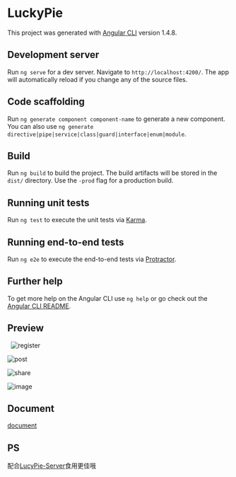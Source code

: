 
# LuckyPie

This project was generated with [Angular CLI](https://github.com/angular/angular-cli) version 1.4.8.

## Development server

Run `ng serve` for a dev server. Navigate to `http://localhost:4200/`. The app will automatically reload if you change any of the source files.

## Code scaffolding

Run `ng generate component component-name` to generate a new component. You can also use `ng generate directive|pipe|service|class|guard|interface|enum|module`.

## Build

Run `ng build` to build the project. The build artifacts will be stored in the `dist/` directory. Use the `-prod` flag for a production build.

## Running unit tests

Run `ng test` to execute the unit tests via [Karma](https://karma-runner.github.io).

## Running end-to-end tests

Run `ng e2e` to execute the end-to-end tests via [Protractor](http://www.protractortest.org/).

## Further help

To get more help on the Angular CLI use `ng help` or go check out the [Angular CLI README](https://github.com/angular/angular-cli/blob/master/README.md).

## Preview
 
![register ](https://github.com/xjwhhh/LuckyPie/tree/master/src/assets/preview/1.png)

![post ](https://github.com/xjwhhh/LuckyPie/tree/master/src/assets/preview/2.png)

![share ](https://github.com/xjwhhh/LuckyPie/tree/master/src/assets/preview/3.png)

![image ](https://github.com/xjwhhh/LuckyPie/tree/master/src/assets/preview/4.png)

## Document

[document](https://github.com/xjwhhh/LuckyPie/tree/master/src/assets/document/LuckyPie说明文档.pdf)


## PS
配合[LucyPie-Server](https://github.com/xjwhhh/LuckyPie-Server)食用更佳哦

